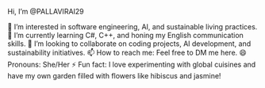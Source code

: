 Hi, I’m @PALLAVIRAI29

👀 I’m interested in software engineering, AI, and sustainable living practices.
🌱 I’m currently learning C#, C++, and honing my English communication skills.
💞️ I’m looking to collaborate on coding projects, AI development, and sustainability initiatives.
📫 How to reach me: Feel free to DM me here.
😄 Pronouns: She/Her
⚡ Fun fact: I love experimenting with global cuisines and have my own garden filled with flowers like hibiscus and jasmine!

<!---
PALLAVIRAI29/PALLAVIRAI29 is a ✨ special ✨ repository because its `README.md` (this file) appears on your GitHub profile.
You can click the Preview link to take a look at your changes.
--->
